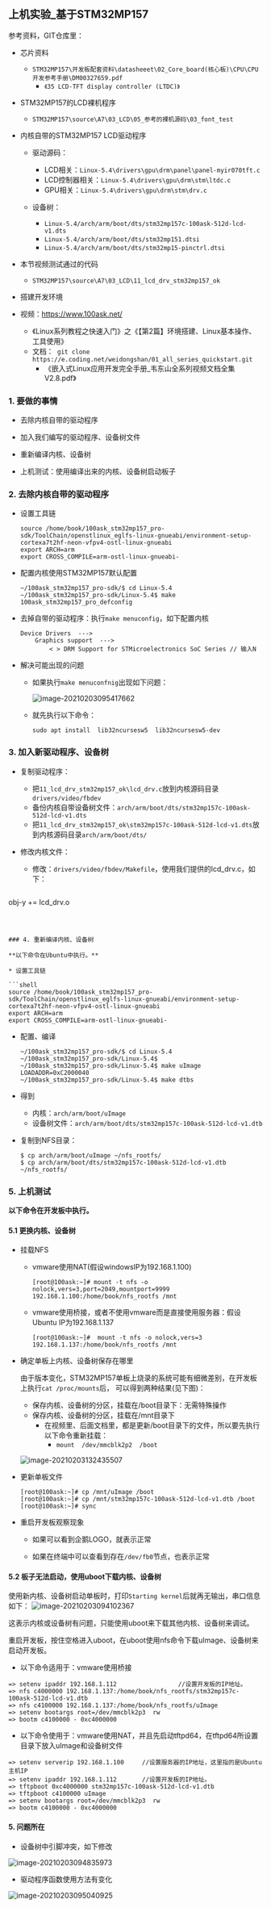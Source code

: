 ## 上机实验\_基于STM32MP157

参考资料，GIT仓库里：

* 芯片资料
  
  * `STM32MP157\开发板配套资料\datasheeet\02_Core_board(核心板)\CPU\CPU开发参考手册\DM00327659.pdf`
    * `《35 LCD-TFT display controller (LTDC)》`
  
* STM32MP157的LCD裸机程序

  * `STM32MP157\source\A7\03_LCD\05_参考的裸机源码\03_font_test`

* 内核自带的STM32MP157 LCD驱动程序
  * 驱动源码：
  
    * LCD相关：`Linux-5.4\drivers\gpu\drm\panel\panel-myir070tft.c`
    * LCD控制器相关：`Linux-5.4\drivers\gpu\drm\stm\ltdc.c`
    * GPU相关：`Linux-5.4\drivers\gpu\drm\stm\drv.c`
  * 设备树：
    * `Linux-5.4/arch/arm/boot/dts/stm32mp157c-100ask-512d-lcd-v1.dts`
    * `Linux-5.4/arch/arm/boot/dts/stm32mp151.dtsi`
    * `Linux-5.4/arch/arm/boot/dts/stm32mp15-pinctrl.dtsi`
  
* 本节视频测试通过的代码
  
  * `STM32MP157\source\A7\03_LCD\11_lcd_drv_stm32mp157_ok`
  
* 搭建开发环境
* 视频：https://www.100ask.net/
    * 《Linux系列教程之快速入门》之《【第2篇】环境搭建、Linux基本操作、工具使用》
  * 文档：` git clone https://e.coding.net/weidongshan/01_all_series_quickstart.git`
    * 《嵌入式Linux应用开发完全手册\_韦东山全系列视频文档全集V2.8.pdf》

### 1. 要做的事情

* 去除内核自带的驱动程序

* 加入我们编写的驱动程序、设备树文件

* 重新编译内核、设备树

* 上机测试：使用编译出来的内核、设备树启动板子

  

### 2. 去除内核自带的驱动程序
* 设置工具链

  ```shell
  source /home/book/100ask_stm32mp157_pro-sdk/ToolChain/openstlinux_eglfs-linux-gnueabi/environment-setup-cortexa7t2hf-neon-vfpv4-ostl-linux-gnueabi
  export ARCH=arm
  export CROSS_COMPILE=arm-ostl-linux-gnueabi-
  ```

* 配置内核使用STM32MP157默认配置

  ```shell
  ~/100ask_stm32mp157_pro-sdk/$ cd Linux-5.4
  ~/100ask_stm32mp157_pro-sdk/Linux-5.4$ make 100ask_stm32mp157_pro_defconfig  
  ```
* 去掉自带的驱动程序：执行`make menuconfig`，如下配置内核
  ```shell
  Device Drivers  --->
      Graphics support  ---> 
          < > DRM Support for STMicroelectronics SoC Series // 输入N
  ```

  

* 解决可能出现的问题

  * 如果执行`make menuconfnig`出现如下问题：

    ![image-20210203095417662](pic/02_LCD驱动/043_make_menuconfig_ncurse.png)
    
  * 就先执行以下命令：

    ```shell
    sudo apt install  lib32ncursesw5  lib32ncursesw5-dev
    ```
  
    

### 3. 加入新驱动程序、设备树
* 复制驱动程序：
  * 把`11_lcd_drv_stm32mp157_ok\lcd_drv.c`放到内核源码目录`drivers/video/fbdev`
  * 备份内核自带设备树文件：`arch/arm/boot/dts/stm32mp157c-100ask-512d-lcd-v1.dts`
  * 把`11_lcd_drv_stm32mp157_ok\stm32mp157c-100ask-512d-lcd-v1.dts`放到内核源码目录`arch/arm/boot/dts/`

* 修改内核文件：
  * 修改：`drivers/video/fbdev/Makefile`，使用我们提供的lcd_drv.c，如下：

  ```shell
obj-y             += lcd_drv.o
  ```



### 4. 重新编译内核、设备树

**以下命令在Ubuntu中执行。**

* 设置工具链

  ```shell
  source /home/book/100ask_stm32mp157_pro-sdk/ToolChain/openstlinux_eglfs-linux-gnueabi/environment-setup-cortexa7t2hf-neon-vfpv4-ostl-linux-gnueabi
  export ARCH=arm
  export CROSS_COMPILE=arm-ostl-linux-gnueabi-
  ```

* 配置、编译

  ```shell
  ~/100ask_stm32mp157_pro-sdk/$ cd Linux-5.4
  ~/100ask_stm32mp157_pro-sdk/Linux-5.4$ 
  ~/100ask_stm32mp157_pro-sdk/Linux-5.4$ make uImage LOADADDR=0xC2000040 
  ~/100ask_stm32mp157_pro-sdk/Linux-5.4$ make dtbs
  ```

* 得到
  * 内核：`arch/arm/boot/uImage`
  * 设备树文件：`arch/arm/boot/dts/stm32mp157c-100ask-512d-lcd-v1.dtb`
  
* 复制到NFS目录：

  ```shell
  $ cp arch/arm/boot/uImage ~/nfs_rootfs/
  $ cp arch/arm/boot/dts/stm32mp157c-100ask-512d-lcd-v1.dtb ~/nfs_rootfs/
  ```

  

### 5. 上机测试

**以下命令在开发板中执行。**

#### 5.1 更换内核、设备树

* 挂载NFS

  * vmware使用NAT(假设windowsIP为192.168.1.100)

    ```shell
    [root@100ask:~]# mount -t nfs -o nolock,vers=3,port=2049,mountport=9999 
    192.168.1.100:/home/book/nfs_rootfs /mnt
    ```

  * vmware使用桥接，或者不使用vmware而是直接使用服务器：假设Ubuntu IP为192.168.1.137

    ```shell
    [root@100ask:~]#  mount -t nfs -o nolock,vers=3 192.168.1.137:/home/book/nfs_rootfs /mnt
    ```

* 确定单板上内核、设备树保存在哪里

  由于版本变化，STM32MP157单板上烧录的系统可能有细微差别，在开发板上执行`cat /proc/mounts`后，
  可以得到两种结果(见下图)：

  * 保存内核、设备树的分区，挂载在/boot目录下：无需特殊操作
  * 保存内核、设备树的分区，挂载在/mnt目录下
    * 在视频里、后面文档里，都是更新/boot目录下的文件，所以要先执行以下命令重新挂载：
      * `mount  /dev/mmcblk2p2  /boot`


  ![image-20210203132435507](pic/02_LCD驱动/047_boot_mount.png)

* 更新单板文件

  ```shell
  [root@100ask:~]# cp /mnt/uImage /boot
  [root@100ask:~]# cp /mnt/stm32mp157c-100ask-512d-lcd-v1.dtb /boot
  [root@100ask:~]# sync
  ```

* 重启开发板观察现象

  * 如果可以看到企鹅LOGO，就表示正常
  
  * 如果在终端中可以查看到存在`/dev/fb0`节点，也表示正常
  
    
  

#### 5.2 板子无法启动，使用uboot下载内核、设备树

使用新内核、设备树启动单板时，打印`Starting kernel`后就再无输出，串口信息如下：
![image-20210203094102367](pic/02_LCD驱动/044_cannot_boot.png)

这表示内核或设备树有问题，只能使用uboot来下载其他内核、设备树来调试。

重启开发板，按住空格进入uboot，在uboot使用nfs命令下载uImage、设备树来启动开发板。

* 以下命令适用于：vmware使用桥接

```shell
=> setenv ipaddr 192.168.1.112                 //设置开发板的IP地址。
=> nfs c4000000 192.168.1.137:/home/book/nfs_rootfs/stm32mp157c-100ask-512d-lcd-v1.dtb
=> nfs c4100000 192.168.1.137:/home/book/nfs_rootfs/uImage
=> setenv bootargs root=/dev/mmcblk2p3  rw 
=> bootm c4100000 - 0xc4000000 
```



* 以下命令使用于：vmware使用NAT，并且先启动tftpd64，在tftpd64所设置目录下放入uImage和设备树文件

```shell
=> setenv serverip 192.168.1.100     //设置服务器的IP地址，这里指的是Ubuntu主机IP
=> setenv ipaddr 192.168.1.112       //设置开发板的IP地址。
=> tftpboot 0xc4000000 stm32mp157c-100ask-512d-lcd-v1.dtb
=> tftpboot c4100000 uImage
=> setenv bootargs root=/dev/mmcblk2p3  rw 
=> bootm c4100000 - 0xc4000000 
```



#### 5. 问题所在

* 设备树中引脚冲突，如下修改

![image-20210203094835973](pic/02_LCD驱动/045_pins_conflict.png)



* 驱动程序函数使用方法有变化

![image-20210203095040925](pic/02_LCD驱动/046_dma_alloc_wc.png)